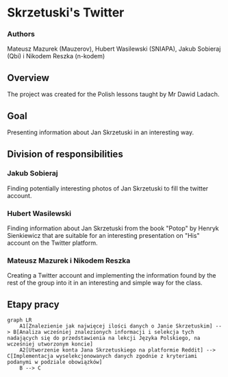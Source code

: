 # Skrzetuski's Twitter

### Authors
Mateusz Mazurek (Mauzerov), Hubert Wasilewski (SNIAPA), Jakub Sobieraj (Qbi) i Nikodem Reszka (n-kodem)

## Overview
The project was created for the Polish lessons taught by Mr Dawid Ladach.

## Goal
Presenting information about Jan Skrzetuski in an interesting way.

## Division of responsibilities
### Jakub Sobieraj
Finding potentially interesting photos of Jan Skrzetuski to fill the twitter account.

### Hubert Wasilewski
Finding information about Jan Skrzetuski from the book "Potop" by Henryk Sienkiewicz that are 
suitable for an interesting presentation on "His" account on the Twitter platform.

### Mateusz Mazurek i Nikodem Reszka
Creating a Twitter account and implementing the information found by the rest of the group 
into it in an interesting and simple way for the class.

## Etapy pracy
```mermaid
graph LR
    A1[Znalezienie jak najwięcej ilości danych o Janie Skrzetuskim] --> B[Analiza wcześniej znalezionych informacji i selekcja tych nadających się do przedstawienia na lekcji Języka Polskiego, na wcześniej utworzonym koncie]
    A2[Utworzenie konta Jana Skrzetuskiego na platformie Reddit] --> C[Implementacja wyselekcjonowanych danych zgodnie z kryteriami podanymi w podziale obowiązków]
    B --> C
```
